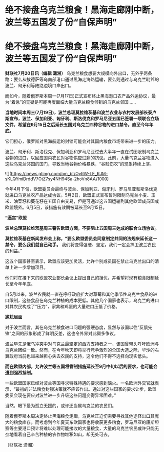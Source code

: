 # 绝不接盘乌克兰粮食！黑海走廊刚中断，波兰等五国发了份“自保声明”

# 绝不接盘乌克兰粮食！黑海走廊刚中断，波兰等五国发了份“自保声明”

**财联社7月20日讯（编辑 潇湘）**
乌克兰粮食想要大规模向外出口，无外乎两条路：要么从敖德萨等乌南部港口通过黑海走海路运输，要么则通过与乌克兰毗邻的波兰、匈牙利等陆路边境口岸出口。

而如今，随着俄罗斯本周一(7月17日)正式宣布终止黑海港口农产品外运协议，最为“着急”的无疑是可能再度面临大量乌克兰粮食倾销的乌克兰邻国……

**当地时间本周三(7月19日)，波兰总理莫拉维茨基和波兰农业与农村发展部长泰卢斯宣布，波兰、保加利亚、匈牙利、斯洛伐克和罗马尼亚五国已签署一项联合立场文件，希望在9月15日之后延长五国对乌克兰四种谷物的进口禁令，直至今年年底。**

它们担心，俄罗斯对黑海航运的封锁可能会对其国内粮食市场带来进一步的压力。

波兰、匈牙利、斯洛伐克、保加利亚和罗马尼亚过去大半年一直在试图限制乌克兰谷物的进口，以回应国内农民对谷物供应过剩的抗议。此前，大量乌克兰谷物进入这些乌克兰邻国的国门，导致当地谷物价格暴跌，“谷贱伤农”的现象持续上演。

![](https://inews.gtimg.com/om_bt/OyRW-LE_RJM-
sKLQYmiDrddV7OtZ7sy4NH94Sa-2hoVn8AA/1000)

今年4月下旬，欧盟委员会最终与波兰、保加利亚、匈牙利、罗马尼亚和斯洛伐克就进口乌克兰农产品达成协议。5月2日，欧盟正式宣布暂时限制乌克兰小麦、玉米、油菜籽和葵花籽在五国自由交易，但是可通过这五国运输到其他欧盟成员国或欧盟境外。6月5日，该措施有效期被延长至9月15日。

**“逼宫”欧盟**

**波兰总理莫拉维茨基周三警告欧盟方面，不要阻止五国周三达成的联合立场协议。**

**莫拉维茨基在新闻发布会上称，“要么欧盟委员会同意制定共同的法规来延长这一禁令，要么我们就自己动手。**
我们将变得强硬、坚定，我们一定会捍卫波兰农民的利益。”

这五个国家甚至表示，欧盟应该更加灵活，允许个别成员国在禁止乌克兰出口的清单上进一步增加项目。

他们将在接下来的欧盟农业部长会议上提出自己的担忧，并希望将现有粮食限制延长至今年年底。

自5月以来，波兰农民就一直在呼吁政府扩大对草莓和其他季节性乌克兰食品的进口限制，这些食品在乌克兰种植的成本更低。其他几个国家也表示，乌克兰的进口对其农民构成了“压力”，家禽和鸡蛋的大量进口压低了价格。

**尴尬局面**

对于波兰而言，其在乌克兰粮食进口问题的强硬态度，显然与该国以往“反俄先锋”之间的形象形成了鲜明反差，这也令外界对此颇多争议。

波兰早先是俄乌冲突中对乌克兰最坚定的西方支持者之一，该国曾带头呼吁欧洲与乌克兰团结一致。然而，在今年秋天即将举行竞争激烈的全国大选之际，华沙的右翼政府当前也越来越担心失去农民的支持，这令他们不得不选择向现实低头。

**而在欧盟内部，允许波兰等五国将管制措施延长至9月中旬以后的要求，也可能会遭到强烈抵制。**

一些欧盟国家已经对波兰等国寻求特殊待遇的要求感到恼火。一名欧洲外交官就表示，“最初的非法粮食封锁决策就不应该作出。通过对这些国家的要求让步，欧盟委员会现在要应对波兰进一步升级这些问题变得异常困难。”

当然，眼下最为孤立无援的，或许还当属乌克兰的农民们。

随着俄罗斯本周决定终止黑海粮食走廊，乌克兰正迫切需要寻找其他途径出口其庞大的粮食库存。而考虑到今年夏天东欧国家也将收获更多粮食，罗马尼亚的康斯坦察等主要港口预计将难以处理可能接收的大量粮食，大量的乌克兰农民或许只能无奈地看着自己辛苦种植的农作物堆积如山，却无处可去。

（财联社 潇湘）

